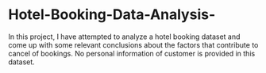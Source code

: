 # Hotel-Booking-Data-Analysis-
In this project, I have attempted to analyze a hotel booking dataset and come up with some relevant conclusions about the factors that contribute to cancel of bookings. No personal information of customer is provided in this dataset.
